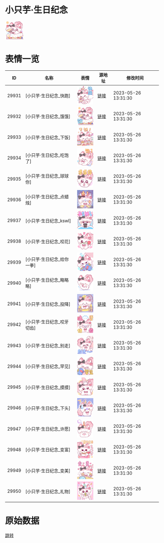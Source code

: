 # 小只芋·生日纪念

<img src="./cover.png" height="60" alt="cover" />

# 表情一览

|ID|名称|表情|源地址|修改时间|
|----|----|----|----|----|
|29931|[小只芋·生日纪念_快跑]|<img src="./pic/029931_%5B小只芋·生日纪念_快跑%5D.png" height="60" alt="快跑"/>|[链接](https://i0.hdslb.com/bfs/garb/764165bbb5aaacb747b698b0f32f9abc6a23ddf7.png)|2023-05-26 13:31:30|
|29932|[小只芋·生日纪念_饿饿]|<img src="./pic/029932_%5B小只芋·生日纪念_饿饿%5D.png" height="60" alt="饿饿"/>|[链接](https://i0.hdslb.com/bfs/garb/a23abd72d724894a3613e292c02cd9229d2163f1.png)|2023-05-26 13:31:30|
|29933|[小只芋·生日纪念_下饭]|<img src="./pic/029933_%5B小只芋·生日纪念_下饭%5D.png" height="60" alt="下饭"/>|[链接](https://i0.hdslb.com/bfs/garb/fc211481361a2c9be4bdfd2e85352f8a490bd99a.png)|2023-05-26 13:31:30|
|29934|[小只芋·生日纪念_吃饱了]|<img src="./pic/029934_%5B小只芋·生日纪念_吃饱了%5D.png" height="60" alt="吃饱了"/>|[链接](https://i0.hdslb.com/bfs/garb/fdb4741ef0d1c3409d5d77913ff471d74ba06c1a.png)|2023-05-26 13:31:30|
|29935|[小只芋·生日纪念_球球你]|<img src="./pic/029935_%5B小只芋·生日纪念_球球你%5D.png" height="60" alt="球球你"/>|[链接](https://i0.hdslb.com/bfs/garb/89b522bd4e3844cde349d913a4c8cb72fed617d5.png)|2023-05-26 13:31:30|
|29936|[小只芋·生日纪念_点蜡烛]|<img src="./pic/029936_%5B小只芋·生日纪念_点蜡烛%5D.png" height="60" alt="点蜡烛"/>|[链接](https://i0.hdslb.com/bfs/garb/3252b8668f3f504e020ffc50f84cabe3cb113607.png)|2023-05-26 13:31:30|
|29937|[小只芋·生日纪念_kswl]|<img src="./pic/029937_%5B小只芋·生日纪念_kswl%5D.png" height="60" alt="kswl"/>|[链接](https://i0.hdslb.com/bfs/garb/e593648a4508f742f1f5a2b097c5a8e65187c185.png)|2023-05-26 13:31:30|
|29938|[小只芋·生日纪念_咬花]|<img src="./pic/029938_%5B小只芋·生日纪念_咬花%5D.png" height="60" alt="咬花"/>|[链接](https://i0.hdslb.com/bfs/garb/c46250fca7d81364e86d6253a6b89f53d532f1cb.png)|2023-05-26 13:31:30|
|29939|[小只芋·生日纪念_给你一拳]|<img src="./pic/029939_%5B小只芋·生日纪念_给你一拳%5D.png" height="60" alt="给你一拳"/>|[链接](https://i0.hdslb.com/bfs/garb/2896f4473b79f2b5a3ca809ee4b84625e3081010.png)|2023-05-26 13:31:30|
|29940|[小只芋·生日纪念_略略略]|<img src="./pic/029940_%5B小只芋·生日纪念_略略略%5D.png" height="60" alt="略略略"/>|[链接](https://i0.hdslb.com/bfs/garb/946bc85264f388910aca90c13d3ce9b95fe75414.png)|2023-05-26 13:31:30|
|29941|[小只芋·生日纪念_投降]|<img src="./pic/029941_%5B小只芋·生日纪念_投降%5D.png" height="60" alt="投降"/>|[链接](https://i0.hdslb.com/bfs/garb/a05f12ec5d493096ad4e3eedd8712cc83b0af284.png)|2023-05-26 13:31:30|
|29942|[小只芋·生日纪念_咬牙切齿]|<img src="./pic/029942_%5B小只芋·生日纪念_咬牙切齿%5D.png" height="60" alt="咬牙切齿"/>|[链接](https://i0.hdslb.com/bfs/garb/9235d58ac45a24ce928fcf40a7260ffc3a8bcf7c.png)|2023-05-26 13:31:30|
|29943|[小只芋·生日纪念_别走]|<img src="./pic/029943_%5B小只芋·生日纪念_别走%5D.png" height="60" alt="别走"/>|[链接](https://i0.hdslb.com/bfs/garb/d0c47de2749b316f264a4f260f2d01954e8d92f9.png)|2023-05-26 13:31:30|
|29944|[小只芋·生日纪念_罕见]|<img src="./pic/029944_%5B小只芋·生日纪念_罕见%5D.png" height="60" alt="罕见"/>|[链接](https://i0.hdslb.com/bfs/garb/5cdbac317b23b703970ac2edf2b89662a8316536.png)|2023-05-26 13:31:30|
|29945|[小只芋·生日纪念_摸摸]|<img src="./pic/029945_%5B小只芋·生日纪念_摸摸%5D.png" height="60" alt="摸摸"/>|[链接](https://i0.hdslb.com/bfs/garb/db45bb6a8dd173dd8048cffe15aab9b447073144.png)|2023-05-26 13:31:30|
|29946|[小只芋·生日纪念_下头]|<img src="./pic/029946_%5B小只芋·生日纪念_下头%5D.png" height="60" alt="下头"/>|[链接](https://i0.hdslb.com/bfs/garb/7db5a4ab5fd69d142cc61d3865fc7205469c487a.png)|2023-05-26 13:31:30|
|29947|[小只芋·生日纪念_许愿]|<img src="./pic/029947_%5B小只芋·生日纪念_许愿%5D.png" height="60" alt="许愿"/>|[链接](https://i0.hdslb.com/bfs/garb/64d7f86b8283e444702e1259509ce93b04897138.png)|2023-05-26 13:31:30|
|29948|[小只芋·生日纪念_变富]|<img src="./pic/029948_%5B小只芋·生日纪念_变富%5D.png" height="60" alt="变富"/>|[链接](https://i0.hdslb.com/bfs/garb/ac1b407c22c69b7736fad81b675da27e8e1efe07.png)|2023-05-26 13:31:30|
|29949|[小只芋·生日纪念_变美]|<img src="./pic/029949_%5B小只芋·生日纪念_变美%5D.png" height="60" alt="变美"/>|[链接](https://i0.hdslb.com/bfs/garb/75075eedf183418d7774d0af60dc1a50ef9cd7e3.png)|2023-05-26 13:31:30|
|29950|[小只芋·生日纪念_礼物]|<img src="./pic/029950_%5B小只芋·生日纪念_礼物%5D.png" height="60" alt="礼物"/>|[链接](https://i0.hdslb.com/bfs/garb/a8d58a1b868744ab881626da4219f95a9dd0c915.png)|2023-05-26 13:31:30|

# 原始数据

[跳转](./raw.json)

